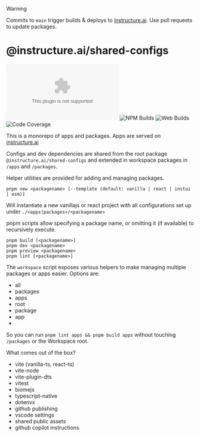 > [!WARNING]
> Commits to `main` trigger builds & deploys to [instructure.ai](https://instructure.ai/). Use pull requests to update packages.

# @instructure.ai/shared-configs

![Version](https://img.shields.io/github/package-json/version/instructure/instructure.ai?labelColor=%230E1721&color=%234279B6) ![NPM Builds](https://img.shields.io/github/actions/workflow/status/instructure/instructure.ai/release-package.yml?logo=npm&logoColor=%23CB3837&label=package%20builds&labelColor=%230E1721) ![Web Builds](https://img.shields.io/github/actions/workflow/status/instructure/instructure.ai/deploy-apps.yml?logo=javascript&logoColor=%23F7DF1E&label=web%20builds&labelColor=%230E1721) ![Code Coverage](https://img.shields.io/badge/dynamic/yaml?url=https%3A%2F%2Fraw.githubusercontent.com%2Finstructure%2Finstructure.ai%2Frefs%2Fheads%2Fmain%2Fcoverage%2Fcoverage.yml&query=coverage.total&logo=vitest&logoColor=%236E9F18&label=coverage&labelColor=%230E1721&color=%234279B6)


This is a monorepo of apps and packages. Apps are served on [instructure.ai](https://instructure.ai)

Configs and dev dependencies are shared from the root package `@instructure.ai/shared-configs` and extended in workspace packages in `/apps` and `/packages`.

Helper utilities are provided for adding and managing packages.

```shell
pnpm new <packagename> [--template (default: vanilla | react | instui | esm)]
```

Will instantiate a new vanillajs or react project with all configurations set up under `./<apps|packages>/<packagename>`

pnpm scripts allow specifying a package name, or omitting it (if available) to recursively execute. 

```shell
pnpm build [<packagename>]
pnpm dev <packagename>
pnpm preview <packagename>
pnpm lint [<packagename>]
```

The `workspace` script exposes various helpers to make managing multiple packages or apps easier. Options are:

* all
* packages
* apps
* root
* package <name>
* app <name>
* <name>

So you can run `pnpm lint apps && pnpm build apps` without touching `/packages` or the Workspace root.

What comes out of the box?

* vite (vanilla-ts, react-ts)
* vite-node
* vite-plugin-dts
* vitest
* biomejs
* typescript-native
* dotenvx
* github publishing
* vscode settings
* shared public assets
* github copilot instructions